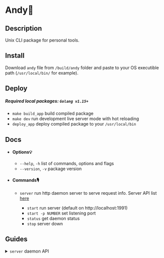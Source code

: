 # Andy🐼

## Description

Unix CLI package for personal tools.

## Install

Download `andy` file from `/build/andy` folder and paste to your OS executible path (`/usr/local/bin/` for example).

## Deploy

 ##### Required local packages: `Golang v1.15+`

 * `make build_app` build compiled package
 * `make dev` run development live server mode with hot reloading
 * `deploy_app` deploy compiled package to your `/usr/local/bin`

## Docs
 * #### Options💡

    * `--help`, `-h` list of commands, options and flags
    * `--version`, `-v` package version

 * #### Commands🎙

    * `server` run http daemon server to serve request info. Server API list [here](#guides_server)

        * `start` run server (default on http://localhost:1991)
        * `start -p NUMBER` set listening port
        * `status` get daemon status
        * `stop` server down

## Guides

<a name="#guides_server"></a>
<details>
   <summary><code>server</code> daemon API</summary>
   <ul>
        <li>
            <details>
               <summary><code>GET /docker/ps</code> to get docker containers status (equal to local <code>docker ps -a</code>)</summary>
               <ul>
                  <li><code>200</code>: success result</li>
                  <li><code>406</code>: failed docker daemon info</li>
               </ul>
            </details>
        </li>
   </ul>
</details>
